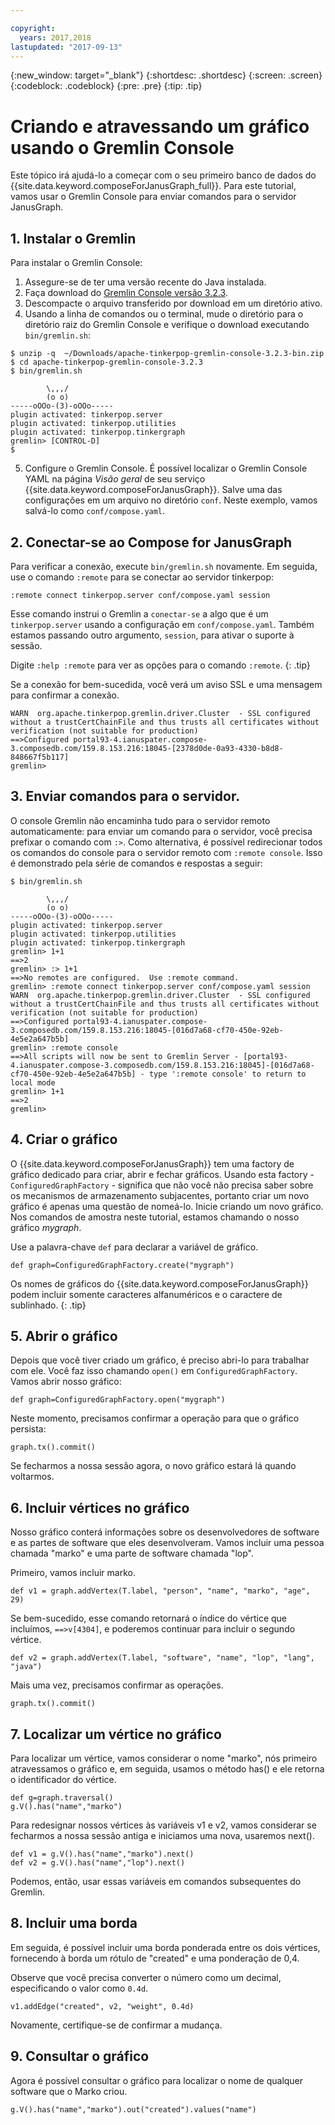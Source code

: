 ```yaml
---

copyright:
  years: 2017,2018
lastupdated: "2017-09-13"
---
```


{:new_window: target="_blank"}
{:shortdesc: .shortdesc}
{:screen: .screen}
{:codeblock: .codeblock}
{:pre: .pre}
{:tip: .tip}

# Criando e atravessando um gráfico usando o Gremlin Console

Este tópico irá ajudá-lo a começar com o seu primeiro banco de dados do {{site.data.keyword.composeForJanusGraph_full}}. Para este tutorial, vamos usar o Gremlin Console para enviar comandos para o servidor JanusGraph.

## 1. Instalar o Gremlin

Para instalar o Gremlin Console:

1. Assegure-se de ter uma versão recente do Java instalada.
2. Faça download do [Gremlin Console versão 3.2.3](https://archive.apache.org/dist/tinkerpop/3.2.3/apache-tinkerpop-gremlin-console-3.2.3-bin.zip).
3. Descompacte o arquivo transferido por download em um diretório ativo.
4. Usando a linha de comandos ou o terminal, mude o diretório para o diretório raiz do Gremlin Console e verifique o download executando `bin/gremlin.sh`:

  ```text
  $ unzip -q  ~/Downloads/apache-tinkerpop-gremlin-console-3.2.3-bin.zip
  $ cd apache-tinkerpop-gremlin-console-3.2.3
  $ bin/gremlin.sh

          \,,,/
          (o o)
  -----oOOo-(3)-oOOo-----
  plugin activated: tinkerpop.server
  plugin activated: tinkerpop.utilities
  plugin activated: tinkerpop.tinkergraph
  gremlin> [CONTROL-D]                                                             $

  ```

5. Configure o Gremlin Console. É possível localizar o Gremlin Console YAML na página *Visão geral* de seu serviço {{site.data.keyword.composeForJanusGraph}}. Salve uma das configurações em um arquivo no diretório `conf`. Neste exemplo, vamos salvá-lo como `conf/compose.yaml`.
 
## 2. Conectar-se ao Compose for JanusGraph

Para verificar a conexão, execute `bin/gremlin.sh` novamente. Em seguida, use o comando `:remote` para se conectar ao servidor tinkerpop:

```text
:remote connect tinkerpop.server conf/compose.yaml session
```

Esse comando instrui o Gremlin a `conectar-se` a algo que é um `tinkerpop.server` usando a configuração em `conf/compose.yaml`. Também estamos passando outro argumento, `session`, para ativar o suporte à sessão.

Digite `:help :remote` para ver as opções para o comando `:remote`.
{: .tip}

Se a conexão for bem-sucedida, você verá um aviso SSL e uma mensagem para confirmar a conexão.

```text
WARN  org.apache.tinkerpop.gremlin.driver.Cluster  - SSL configured without a trustCertChainFile and thus trusts all certificates without verification (not suitable for production)
==>Configured portal93-4.ianuspater.compose-3.composedb.com/159.8.153.216:18045-[2378d0de-0a93-4330-b8d8-848667f5b117]
gremlin>
```

## 3. Enviar comandos para o servidor.

O console Gremlin não encaminha tudo para o servidor remoto automaticamente: para enviar um comando para o servidor, você precisa prefixar o comando com `:>`. Como alternativa, é possível redirecionar todos os comandos do console para o servidor remoto com `:remote console`. Isso é demonstrado pela série de comandos e respostas a seguir:

```text
$ bin/gremlin.sh                                                                   

        \,,,/
        (o o)
-----oOOo-(3)-oOOo-----
plugin activated: tinkerpop.server
plugin activated: tinkerpop.utilities
plugin activated: tinkerpop.tinkergraph
gremlin> 1+1
==>2
gremlin> :> 1+1
==>No remotes are configured.  Use :remote command.
gremlin> :remote connect tinkerpop.server conf/compose.yaml session
WARN  org.apache.tinkerpop.gremlin.driver.Cluster  - SSL configured without a trustCertChainFile and thus trusts all certificates without verification (not suitable for production)
==>Configured portal93-4.ianuspater.compose-3.composedb.com/159.8.153.216:18045-[016d7a68-cf70-450e-92eb-4e5e2a647b5b]
gremlin> :remote console
==>All scripts will now be sent to Gremlin Server - [portal93-4.ianuspater.compose-3.composedb.com/159.8.153.216:18045]-[016d7a68-cf70-450e-92eb-4e5e2a647b5b] - type ':remote console' to return to local mode
gremlin> 1+1
==>2
gremlin> 

```

## 4. Criar o gráfico

O {{site.data.keyword.composeForJanusGraph}} tem uma factory de gráfico dedicado para criar, abrir e fechar gráficos. Usando esta factory - `ConfiguredGraphFactory` - significa que não você não precisa saber sobre os mecanismos de armazenamento subjacentes, portanto criar um novo gráfico é apenas uma questão de nomeá-lo. Inicie criando um novo gráfico. Nos comandos de amostra neste tutorial, estamos chamando o nosso gráfico _mygraph_.

Use a palavra-chave `def` para declarar a variável de gráfico.

```
def graph=ConfiguredGraphFactory.create("mygraph")
```

Os nomes de gráficos do {{site.data.keyword.composeForJanusGraph}} podem incluir somente caracteres alfanuméricos e o caractere de sublinhado.
{: .tip}

## 5. Abrir o gráfico

Depois que você tiver criado um gráfico, é preciso abri-lo para trabalhar com ele. Você faz isso chamando `open()` em `ConfiguredGraphFactory`. Vamos abrir nosso gráfico:

```
def graph=ConfiguredGraphFactory.open("mygraph")
```

Neste momento, precisamos confirmar a operação para que o gráfico persista:

```
graph.tx().commit()
```

Se fecharmos a nossa sessão agora, o novo gráfico estará lá quando voltarmos.

## 6. Incluir vértices no gráfico

Nosso gráfico conterá informações sobre os desenvolvedores de software e as partes de software que eles desenvolveram. Vamos incluir uma pessoa chamada "marko" e uma parte de software chamada "lop".

Primeiro, vamos incluir marko.

```
def v1 = graph.addVertex(T.label, "person", "name", "marko", "age", 29)
```

Se bem-sucedido, esse comando retornará o índice do vértice que incluímos, `==>v[4304]`, e poderemos continuar para incluir o segundo vértice.

```
def v2 = graph.addVertex(T.label, "software", "name", "lop", "lang", "java")
```

Mais uma vez, precisamos confirmar as operações.

```
graph.tx().commit()
```

## 7. Localizar um vértice no gráfico

Para localizar um vértice, vamos considerar o nome "marko", nós primeiro atravessamos o gráfico e, em seguida, usamos o método has() e ele retorna o identificador do vértice.

```
def g=graph.traversal()
g.V().has("name","marko")
```

Para redesignar nossos vértices às variáveis v1 e v2, vamos considerar se fecharmos a nossa sessão antiga e iniciamos uma nova, usaremos next().

```
def v1 = g.V().has("name","marko").next()
def v2 = g.V().has("name","lop").next()
```

Podemos, então, usar essas variáveis em comandos subsequentes do Gremlin.

## 8. Incluir uma borda

Em seguida, é possível incluir uma borda ponderada entre os dois vértices, fornecendo à borda um rótulo de "created" e uma ponderação de 0,4.

Observe que você precisa converter o número como um decimal, especificando o valor como `0.4d`.

```
v1.addEdge("created", v2, "weight", 0.4d)
```

Novamente, certifique-se de confirmar a mudança.

## 9. Consultar o gráfico

Agora é possível consultar o gráfico para localizar o nome de qualquer software que o Marko criou.

```
g.V().has("name","marko").out("created").values("name")
```
